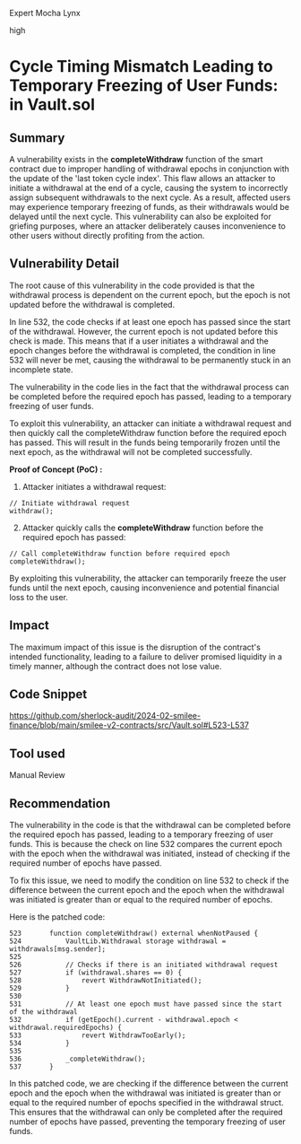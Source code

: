 Expert Mocha Lynx

high

# Cycle Timing Mismatch Leading to Temporary Freezing of User Funds: in Vault.sol

## Summary
A vulnerability exists in the **completeWithdraw** function of the smart contract due to improper handling of withdrawal epochs in conjunction with the update of the 'last token cycle index'. This flaw allows an attacker to initiate a withdrawal at the end of a cycle, causing the system to incorrectly assign subsequent withdrawals to the next cycle. As a result, affected users may experience temporary freezing of funds, as their withdrawals would be delayed until the next cycle. This vulnerability can also be exploited for griefing purposes, where an attacker deliberately causes inconvenience to other users without directly profiting from the action. 
## Vulnerability Detail
The root cause of this vulnerability in the code provided is that the withdrawal process is dependent on the current epoch, but the epoch is not updated before the withdrawal is completed.

In line 532, the code checks if at least one epoch has passed since the start of the withdrawal. However, the current epoch is not updated before this check is made. This means that if a user initiates a withdrawal and the epoch changes before the withdrawal is completed, the condition in line 532 will never be met, causing the withdrawal to be permanently stuck in an incomplete state.

The vulnerability in the code lies in the fact that the withdrawal process can be completed before the required epoch has passed, leading to a temporary freezing of user funds.

To exploit this vulnerability, an attacker can initiate a withdrawal request and then quickly call the completeWithdraw function before the required epoch has passed. This will result in the funds being temporarily frozen until the next epoch, as the withdrawal will not be completed successfully.

**Proof of Concept (PoC) :**

1. Attacker initiates a withdrawal request:

```solidity
// Initiate withdrawal request
withdraw();
```
2. Attacker quickly calls the **completeWithdraw** function before the required epoch has passed:
```solidity
// Call completeWithdraw function before required epoch
completeWithdraw();
```
By exploiting this vulnerability, the attacker can temporarily freeze the user funds until the next epoch, causing inconvenience and potential financial loss to the user.
## Impact
The maximum impact of this issue is the disruption of the contract's intended functionality, leading to a failure to deliver promised liquidity in a timely manner, although the contract does not lose value.
## Code Snippet
https://github.com/sherlock-audit/2024-02-smilee-finance/blob/main/smilee-v2-contracts/src/Vault.sol#L523-L537
## Tool used

Manual Review

## Recommendation
The vulnerability in the code is that the withdrawal can be completed before the required epoch has passed, leading to a temporary freezing of user funds. This is because the check on line 532 compares the current epoch with the epoch when the withdrawal was initiated, instead of checking if the required number of epochs have passed.

To fix this issue, we need to modify the condition on line 532 to check if the difference between the current epoch and the epoch when the withdrawal was initiated is greater than or equal to the required number of epochs.

Here is the patched code:
```solidity
523       function completeWithdraw() external whenNotPaused {
524           VaultLib.Withdrawal storage withdrawal = withdrawals[msg.sender];
525   
526           // Checks if there is an initiated withdrawal request
527           if (withdrawal.shares == 0) {
528               revert WithdrawNotInitiated();
529           }
530   
531           // At least one epoch must have passed since the start of the withdrawal
532           if (getEpoch().current - withdrawal.epoch < withdrawal.requiredEpochs) {
533               revert WithdrawTooEarly();
534           }
535   
536           _completeWithdraw();
537       }
```
In this patched code, we are checking if the difference between the current epoch and the epoch when the withdrawal was initiated is greater than or equal to the required number of epochs specified in the withdrawal struct. This ensures that the withdrawal can only be completed after the required number of epochs have passed, preventing the temporary freezing of user funds.